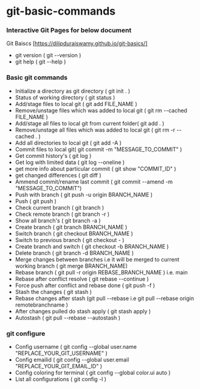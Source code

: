 # git-basic-commands

### Interactive Git Pages for below document 
 Git Baiscs [https://dilipduraiswamy.github.io/git-basics/]
- git version ( git --version ) 
- git help ( git --help )

### Basic git commands
- Initialize a directory as git directory ( git init . )
- Status of working directory ( git status )
- Add/stage files to local git ( git add FILE_NAME )
- Remove/unstage files which was added to local git ( git rm --cached FILE_NAME )
- Add/stage all files to local git from current folder( git add . )
- Remove/unstage all files which was added to local git ( git rm -r --cached . )
- Add all directories to local git ( git add -A )
- Commit files to local git( git commit -m "MESSAGE_TO_COMMIT" )
- Get commit history's ( git log )
- Get log with limited data ( git log --oneline )
- get more info about particular commit ( git show "COMMIT_ID" )
- get changed differences ( git diff )
- Ammend commit/rename last commit ( git commit --amend -m "MESSAGE_TO_COMMIT")
- Push with branch ( git push -u origin BRANCH_NAME ) 
- Push ( git push )
- Check current branch ( git branch )
- Check remote branch ( git branch -r )
- Show all branch's ( git branch -a )
- Create branch ( git branch BRANCH_NAME )
- Switch branch ( git checkout BRANCH_NAME )
- Switch to previous branch ( git checkout - )
- Create branch and switch ( git checkout -b BRANCH_NAME )
- Delete branch ( git branch -d BRANCH_NAME )
- Merge changes between branches i.e it will be merged to current working branch ( git merge BRANCH_NAME) 
- Rebase branch ( git pull -r origin REBASE_BRANCH_NAME ) i.e. main
- Rebase after conflict resolve ( git rebase --continue )
- Force push after conflict and rebase done ( git push -f )
- Stash the changes ( git stash )
- Rebase changes after stash (git pull --rebase <remote> <branch> i.e git pull --rebase origin remotebranchname )
- After changes pulled do stash apply ( git stash apply )
- Autostash ( git pull --rebase --autostash )

### git configure
- Config username ( git config --global user.name "REPLACE_YOUR_GIT_USERNAME" )
- Config emailid ( git config --global user.email "REPLACE_YOUR_GIT_EMAIL_ID" )
- Config coloring for terminal ( git config --global color.ui auto )
- List all configurations ( git config -l )
